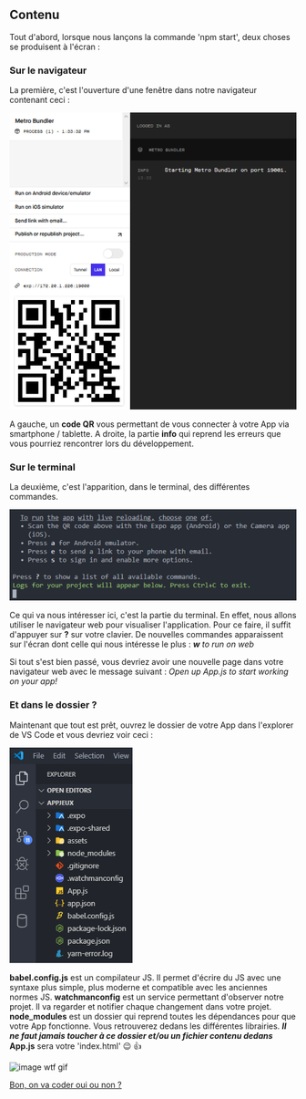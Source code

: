 ## Contenu
Tout d'abord, lorsque nous lançons la commande 'npm start', deux choses se produisent à l'écran :

### Sur le navigateur
La première, c'est l'ouverture d'une fenêtre dans notre navigateur contenant ceci : 

![image qr-code-web](../assets/img/qr-code-web.png)

A gauche, un **code QR** vous permettant de vous connecter à votre App via smartphone / tablette. 
A droite, la partie **info** qui reprend les erreurs que vous pourriez rencontrer lors du développement.

### Sur le terminal
La deuxième, c'est l'apparition, dans le terminal, des différentes commandes.

![image commands](../assets/img/commands.png)

Ce qui va nous intéresser ici, c'est la partie du terminal. En effet, nous allons utiliser le navigateur web pour visualiser l'application. Pour ce faire, il suffit d'appuyer sur **?** sur votre clavier. De nouvelles commandes apparaissent sur l'écran dont celle qui nous intéresse le plus : ***w*** *to run on web*

Si tout s'est bien passé, vous devriez avoir une nouvelle page dans votre navigateur web avec le message suivant : *Open up App.js to start working on your app!*

### Et dans le dossier ? 
Maintenant que tout est prêt, ouvrez le dossier de votre App dans l'explorer de VS Code et vous devriez voir ceci :

![image explorer-vs](../assets/img/explorer-vs.png)

**babel.config.js** est un compilateur JS. Il permet d'écrire du JS avec une syntaxe plus simple, plus moderne et compatible avec les anciennes normes JS.
**watchmanconfig** est un service permettant d'observer notre projet. Il va regarder et notifier chaque changement dans votre projet.
**node_modules** est un dossier qui reprend toutes les dépendances pour que votre App fonctionne. Vous retrouverez dedans les différentes librairies. ***Il ne faut jamais toucher à ce dossier et/ou un fichier contenu dedans***
**App.js** sera votre 'index.html' :wink: :+1:

![image wtf gif](../assets/gif/ron-swanson/gif)

<a href="react-readme/react-native-2.md">Bon, on va coder oui ou non ?</a>
